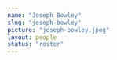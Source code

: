 ```yaml
---
name: "Joseph Bowley"
slug: "joseph-bowley"
picture: "joseph-bowley.jpeg"
layout: people
status: "roster"
---
```


